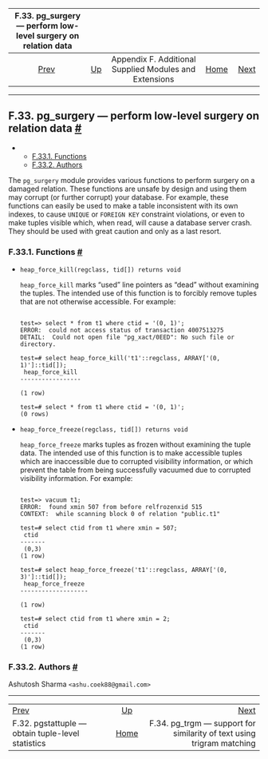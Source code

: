 <!--?xml version="1.0" encoding="UTF-8" standalone="no"?-->

|         F.33. pg\_surgery — perform low-level surgery on relation data        |                                                                             |                                                        |                                                       |                                                                                                     |
| :---------------------------------------------------------------------------: | :-------------------------------------------------------------------------- | :----------------------------------------------------: | ----------------------------------------------------: | --------------------------------------------------------------------------------------------------: |
| [Prev](pgstattuple.html "F.32. pgstattuple — obtain tuple-level statistics")  | [Up](contrib.html "Appendix F. Additional Supplied Modules and Extensions") | Appendix F. Additional Supplied Modules and Extensions | [Home](index.html "PostgreSQL 17devel Documentation") |  [Next](pgtrgm.html "F.34. pg_trgm —&#xA;   support for similarity of text using trigram matching") |

***

## F.33. pg\_surgery — perform low-level surgery on relation data [#](#PGSURGERY)

*   *   [F.33.1. Functions](pgsurgery.html#PGSURGERY-FUNCS)
    *   [F.33.2. Authors](pgsurgery.html#PGSURGERY-AUTHORS)



The `pg_surgery` module provides various functions to perform surgery on a damaged relation. These functions are unsafe by design and using them may corrupt (or further corrupt) your database. For example, these functions can easily be used to make a table inconsistent with its own indexes, to cause `UNIQUE` or `FOREIGN KEY` constraint violations, or even to make tuples visible which, when read, will cause a database server crash. They should be used with great caution and only as a last resort.

### F.33.1. Functions [#](#PGSURGERY-FUNCS)

*   `heap_force_kill(regclass, tid[]) returns void`

    `heap_force_kill` marks “used” line pointers as “dead” without examining the tuples. The intended use of this function is to forcibly remove tuples that are not otherwise accessible. For example:

    ```

    test=> select * from t1 where ctid = '(0, 1)';
    ERROR:  could not access status of transaction 4007513275
    DETAIL:  Could not open file "pg_xact/0EED": No such file or directory.

    test=# select heap_force_kill('t1'::regclass, ARRAY['(0, 1)']::tid[]);
     heap_force_kill
    -----------------

    (1 row)

    test=# select * from t1 where ctid = '(0, 1)';
    (0 rows)
    ```

*   `heap_force_freeze(regclass, tid[]) returns void`

    `heap_force_freeze` marks tuples as frozen without examining the tuple data. The intended use of this function is to make accessible tuples which are inaccessible due to corrupted visibility information, or which prevent the table from being successfully vacuumed due to corrupted visibility information. For example:

    ```

    test=> vacuum t1;
    ERROR:  found xmin 507 from before relfrozenxid 515
    CONTEXT:  while scanning block 0 of relation "public.t1"

    test=# select ctid from t1 where xmin = 507;
     ctid
    -------
     (0,3)
    (1 row)

    test=# select heap_force_freeze('t1'::regclass, ARRAY['(0, 3)']::tid[]);
     heap_force_freeze
    -------------------

    (1 row)

    test=# select ctid from t1 where xmin = 2;
     ctid
    -------
     (0,3)
    (1 row)
    ```

### F.33.2. Authors [#](#PGSURGERY-AUTHORS)

Ashutosh Sharma `<ashu.coek88@gmail.com>`

***

|                                                                               |                                                                             |                                                                                                     |
| :---------------------------------------------------------------------------- | :-------------------------------------------------------------------------: | --------------------------------------------------------------------------------------------------: |
| [Prev](pgstattuple.html "F.32. pgstattuple — obtain tuple-level statistics")  | [Up](contrib.html "Appendix F. Additional Supplied Modules and Extensions") |  [Next](pgtrgm.html "F.34. pg_trgm —&#xA;   support for similarity of text using trigram matching") |
| F.32. pgstattuple — obtain tuple-level statistics                             |            [Home](index.html "PostgreSQL 17devel Documentation")            |                              F.34. pg\_trgm — support for similarity of text using trigram matching |
